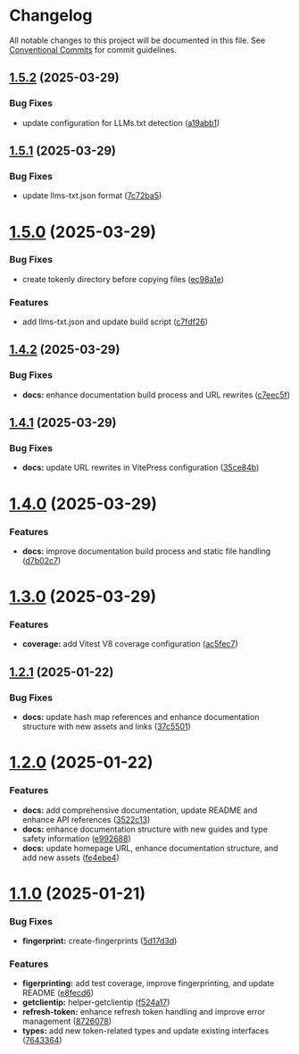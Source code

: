 # Changelog

All notable changes to this project will be documented in this file. See [Conventional Commits](https://conventionalcommits.org) for commit guidelines.

## [1.5.2](https://github.com/Nekzus/tokenly/compare/v1.5.1...v1.5.2) (2025-03-29)


### Bug Fixes

* update configuration for LLMs.txt detection ([a19abb1](https://github.com/Nekzus/tokenly/commit/a19abb1d545c777d51d9255818aff3000bab7365))

## [1.5.1](https://github.com/Nekzus/tokenly/compare/v1.5.0...v1.5.1) (2025-03-29)


### Bug Fixes

* update llms-txt.json format ([7c72ba5](https://github.com/Nekzus/tokenly/commit/7c72ba5e22bcb4be70a65b6ff3a8d2f53c87135a))

# [1.5.0](https://github.com/Nekzus/tokenly/compare/v1.4.2...v1.5.0) (2025-03-29)


### Bug Fixes

* create tokenly directory before copying files ([ec98a1e](https://github.com/Nekzus/tokenly/commit/ec98a1e37645af159047815c17df0a01ad662a34))


### Features

* add llms-txt.json and update build script ([c7fdf26](https://github.com/Nekzus/tokenly/commit/c7fdf26ef3513eec7ea461e8706cdd042b1c85cd))

## [1.4.2](https://github.com/Nekzus/tokenly/compare/v1.4.1...v1.4.2) (2025-03-29)


### Bug Fixes

* **docs:** enhance documentation build process and URL rewrites ([c7eec5f](https://github.com/Nekzus/tokenly/commit/c7eec5f7bd9d972a28de3b7a437eb03bd25c3196))

## [1.4.1](https://github.com/Nekzus/tokenly/compare/v1.4.0...v1.4.1) (2025-03-29)


### Bug Fixes

* **docs:** update URL rewrites in VitePress configuration ([35ce84b](https://github.com/Nekzus/tokenly/commit/35ce84bac857a9f4bc1d65a8a3ae0fe5b47263dd))

# [1.4.0](https://github.com/Nekzus/tokenly/compare/v1.3.0...v1.4.0) (2025-03-29)


### Features

* **docs:** improve documentation build process and static file handling ([d7b02c7](https://github.com/Nekzus/tokenly/commit/d7b02c7b9a91c0c890991b735f36da16955c0b01))

# [1.3.0](https://github.com/Nekzus/tokenly/compare/v1.2.1...v1.3.0) (2025-03-29)


### Features

* **coverage:** add Vitest V8 coverage configuration ([ac5fec7](https://github.com/Nekzus/tokenly/commit/ac5fec733f0645a4be126a7d434547c3dadf042e))

## [1.2.1](https://github.com/Nekzus/tokenly/compare/v1.2.0...v1.2.1) (2025-01-22)


### Bug Fixes

* **docs:** update hash map references and enhance documentation structure with new assets and links ([37c5501](https://github.com/Nekzus/tokenly/commit/37c5501dae87367e591801b26ebed9c726ecca33))

# [1.2.0](https://github.com/Nekzus/tokenly/compare/v1.1.0...v1.2.0) (2025-01-22)


### Features

* **docs:** add comprehensive documentation, update README and enhance API references ([3522c13](https://github.com/Nekzus/tokenly/commit/3522c133bbe1bc8584806f6c9ab0affabd6d99e9))
* **docs:** enhance documentation structure with new guides and type safety information ([e992688](https://github.com/Nekzus/tokenly/commit/e9926884a9b8d3321bb7ce943c53e17ecda17588))
* **docs:** update homepage URL, enhance documentation structure, and add new assets ([fe4ebe4](https://github.com/Nekzus/tokenly/commit/fe4ebe43ea9d866e4027d728f03b9d5385915e57))

# [1.1.0](https://github.com/Nekzus/tokenly/compare/v1.0.2...v1.1.0) (2025-01-21)


### Bug Fixes

* **fingerprint:** create-fingerprints ([5d17d3d](https://github.com/Nekzus/tokenly/commit/5d17d3d613403b4c27cc47b3f7c09773acde9237))


### Features

* **figerprinting:** add test coverage, improve fingerprinting, and update README ([e8fecd6](https://github.com/Nekzus/tokenly/commit/e8fecd67c372f491912173a568a00759ca84663e))
* **getclientip:** helper-getclientip ([f524a17](https://github.com/Nekzus/tokenly/commit/f524a177f003fae81e344da32bcbca2dfddd9096))
* **refresh-token:** enhance refresh token handling and improve error management ([8726078](https://github.com/Nekzus/tokenly/commit/87260788b2b9bea9c93f7b61a05cf7998ea5f509))
* **types:** add new token-related types and update existing interfaces ([7643364](https://github.com/Nekzus/tokenly/commit/7643364638eb6f268c4002baf952e509926b3155))
